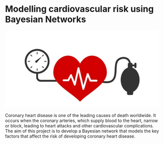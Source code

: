 # Modelling cardiovascular risk using Bayesian Networks

![Profile Picture](./Images/Intro.jpg)

Coronary heart disease is one of the leading causes of death worldwide. It occurs when the coronary arteries, which supply blood to the heart, narrow or block, leading to heart attacks and other cardiovascular complications. The aim of this project is to develop a Bayesian network that models the key factors that affect the risk of developing coronary heart disease.

